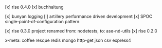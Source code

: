 [x] rlse 0.4.0
[x] buchhaltung

[x] bunyan logging
[i] artillery performance driven development
[x] SPOC single-point-of-configuration pattern

[x] rlse 0.3.0 project renamed from: nodetests, to: ase-nd-utils
[x] rlse 0.2.0

x-meta: coffee resque redis mongo http-get json csv express4
